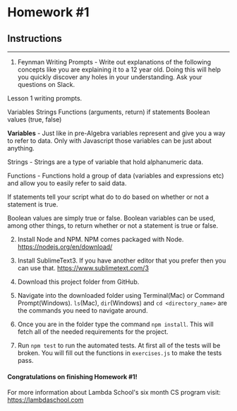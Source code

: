 # Homework #1

## Instructions
---
1. Feynman Writing Prompts - Write out explanations of the following concepts like you are explaining it to a 12 year old.  Doing this will help you quickly discover any holes in your understanding.  Ask your questions on Slack.
		
Lesson 1 writing prompts.


Variables 
Strings 
Functions (arguments, return) 
if statements 
Boolean values (true, false) 

<b>Variables</b> - Just like in pre-Algebra variables represent and give you a way to refer to data.  Only with Javascript those variables can be just about anything. 

Strings - Strings are a type of variable that hold alphanumeric data.

Functions - Functions hold a group of data (variables and expressions etc) and allow you to easily refer to said data.

If statements tell your script what do to do based on whether or not a statement is true.

Boolean values are simply true or false.  Boolean variables can be used, among other things, to return whether or not a statement is true or false.


2. Install Node and NPM.  NPM comes packaged with Node. https://nodejs.org/en/download/


3. Install SublimeText3.  If you have another editor that you prefer then you can use that. https://www.sublimetext.com/3


4. Download this project folder from GitHub.


5. Navigate into the downloaded folder using Terminal(Mac) or Command Prompt(Windows).  `ls`(Mac), `dir`(Windows) and `cd <directory_name>` are the commands you need to navigate around.


6. Once you are in the folder type the command `npm install`.  This will fetch all of the needed requirements for the project.


7. Run `npm test` to run the automated tests.  At first all of the tests will be broken.  You will fill out the functions in `exercises.js` to make the tests pass.




#### Congratulations on finishing Homework #1!

For more information about Lambda School's six month CS program visit: https://lambdaschool.com
